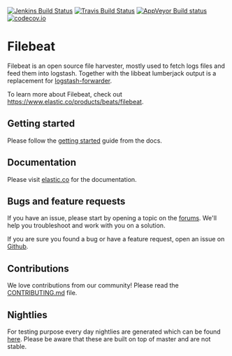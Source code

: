 [![Jenkins Build Status](http://build-eu-00.elastic.co/job/filebeat/badge/icon)](http://build-eu-00.elastic.co/job/filebeat/)
[![Travis Build Status](https://travis-ci.org/elastic/filebeat.svg?branch=master)](https://travis-ci.org/elastic/filebeat)
[![AppVeyor Build status](https://ci.appveyor.com/api/projects/status/knhucktyp2r0q78g/branch/master?svg=true)](https://ci.appveyor.com/project/elastic-beats/filebeat/branch/master)
[![codecov.io](http://codecov.io/github/elastic/filebeat/coverage.svg?branch=master)](http://codecov.io/github/elastic/filebeat?branch=master)


# Filebeat

Filebeat is an open source file harvester, mostly used to fetch logs files and feed them into logstash.
Together with the libbeat lumberjack output is a replacement for [logstash-forwarder](https://github.com/elastic/logstash-forwarder).

To learn more about Filebeat, check out https://www.elastic.co/products/beats/filebeat.


## Getting started

Please follow the [getting started](https://www.elastic.co/guide/en/beats/filebeat/current/filebeat-getting-started.html)
guide from the docs.

## Documentation

Please visit [elastic.co](https://www.elastic.co/guide/en/beats/filebeat/current/index.html)
 for the documentation.


## Bugs and feature requests

If you have an issue, please start by opening a topic on the
[forums](https://discuss.elastic.co/c/beats/filebeat). We'll help you
troubleshoot and work with you on a solution.

If you are sure you found a bug or have a feature request, open an issue on
[Github](https://github.com/elastic/filebeat/issues).

## Contributions

We love contributions from our community! Please read the
[CONTRIBUTING.md](CONTRIBUTING.md) file.

## Nightlies

For testing purpose every day nightlies are generated which can be found [here](https://beats-nightlies.s3.amazonaws.com/index.html?prefix=filebeat/). Please be aware that these are built on top of master and are not stable.

